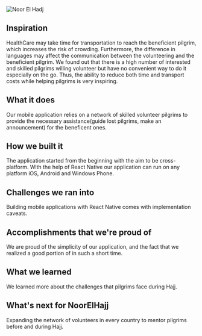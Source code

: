 ![Noor El Hadj](https://challengepost-s3-challengepost.netdna-ssl.com/photos/production/software_photos/000/663/210/datas/gallery.jpg)
## Inspiration
HealthCare may take time for transportation to reach the beneficient pilgrim, which increases the risk of crowding.
Furthermore, the difference in languages may affect the communication between the volunteering and the beneficient pilgrim. We found out that there is a high number of interested and skilled pilgrims willing volunteer but have no convenient way to do it especially on the go. Thus, the ability to reduce both time and transport costs while helping pilgrims is very inspiring.

## What it does
Our mobile application relies on a network of skilled volunteer pilgrims to provide the necessary assistance(guide lost pilgrims, make an announcement) for the beneficent ones.

## How we built it
The application started from the beginning with the aim to be cross-platform. With the help of React Native our application can run on any platform iOS, Android and Windows Phone.

## Challenges we ran into
Building mobile applications with React Native comes with implementation caveats. 

## Accomplishments that we're proud of
We are proud of the simplicity of our application, and the fact that we realized a good portion of in such a short time.

## What we learned
We learned more about the challenges that pilgrims face during Hajj.

## What's next for NoorElHajj
Expanding the network of volunteers in every country to mentor pilgrims before and during Hajj.
